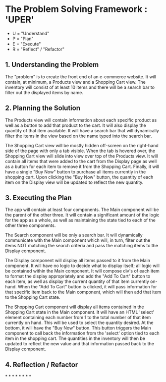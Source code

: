 <h1>The Problem Solving Framework : 'UPER'</h1>

* U = "Understand"
* P = "Plan"
* E = "Execute"
* R = "Reflect" / "Refactor"

<h2>1. Understanding the Problem</h2>

The "problem" is to create the front end of an e-commerce website.  It will contain, at minimum, a 
Products view and a Shopping Cart view.  The inventory will consist of at least 10 items and there will be a search bar to filter out the displayed items by name.

<h2>
    2. Planning the Solution
</h2>

The Products view will contain information about each specific product as well as a button to add that product to the cart.  It will also display the quantity of that item available.  It will have a search bar that will dynamically filter the items in the view based on the name typed into the search bar.

The Shopping Cart view will be mostly hidden off-screen on the right-hand side of the page with only a tab visible.  When the tab is hovered over, the Shopping Cart view will slide into view over top of the Products view.  It will contain all items that were added to the cart from the Display page as well as a button for each item to remove it from the Shopping Cart.  Finally, it will have a single "Buy Now" button to purchase all items currently in the shopping cart.  Upon clicking the "Buy Now" button, the quantity of each item on the Display view will be updated to reflect the new quantity.


<h2>
    3. Executing the Plan
</h2>

The app will contain at least four components.  The Main component will be the parent of the other three.  It will contain a significant amount of the logic for the app as a whole, as well as maintaining the state tied to each of the other three components.

The Search component will be only a search bar.  It will dynamically communicate with the Main component which will, in turn, filter out the items NOT matching the search criteria and pass the matching items to the Display component.

The Display component will display all items passed to it from the Main component.  It will have no logic to decide what to display itself; all logic will be contained within the Main component.  It will compose div's of each item to format the display appropriately and add the "Add To Cart" button to each item, as well as display the current quantity of that item currently on-hand.  When the "Add To Cart" button is clicked, it will pass information for that specific item back to the Main component, which will then add that item to the Shopping Cart state.

The Shopping Cart component will display all items contained in the Shopping Cart state in the Main component.  It will have an HTML 'select' element containing each number from 1 to the total number of that item currently on hand.  This will be used to select the quantity desired.  At the bottom, it will have the "Buy Now" button.  This button triggers the Main component to call back the information from the 'select' option tied to each item in the shopping cart.  The quantities in the inventory will then be updated to reflect the new value and that information passed back to the Display component.

<h2>
    4. Reflection / Refactor
</h2>
*
*
*
*
*
*
*
*